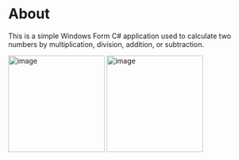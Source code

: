 # About
This is a simple Windows Form C# application used to calculate two numbers by multiplication, division, addition, or subtraction. 

<img width="194" alt="image" src="https://github.com/ohinson01/CalculatorProjectTestForm/assets/69820358/4029f56a-336e-44ec-a0ea-bf6fbd60ddb2">
<img width="194" alt="image" src="https://github.com/ohinson01/CalculatorProjectTestForm/assets/69820358/99516b9f-cf1d-44ed-972c-dab3f8b11d6f">

